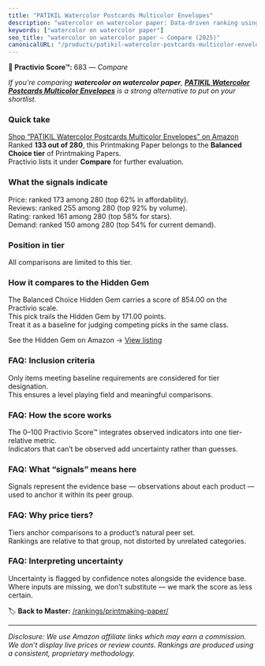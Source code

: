 ```yaml
---
title: "PATIKIL Watercolor Postcards Multicolor Envelopes"
description: "watercolor on watercolor paper: Data-driven ranking using the Practivio Score™. Positioned by quality, value, demand, findability, momentum."
keywords: ["watercolor on watercolor paper"]
seo_title: "watercolor on watercolor paper — Compare (2025)"
canonicalURL: "/products/patikil-watercolor-postcards-multicolor-envelopes-B0DZXQ3MGY/"
---
```


**🛒 Practivio Score™:** 683 — _Compare_


*If you're comparing **watercolor on watercolor paper**, **[PATIKIL Watercolor Postcards Multicolor Envelopes](https://www.amazon.com/dp/B0DZXQ3MGY?tag=practivio-20)** is a strong alternative to put on your shortlist.*
### Quick take
[Shop “PATIKIL Watercolor Postcards Multicolor Envelopes” on Amazon](https://www.amazon.com/dp/B0DZXQ3MGY?tag=practivio-20)
Ranked **133 out of 280**, this Printmaking Paper belongs to the **Balanced Choice tier** of Printmaking Papers.  
Practivio lists it under **Compare** for further evaluation.

### What the signals indicate
Price: ranked 173 among 280 (top 62% in affordability).  
Reviews: ranked 255 among 280 (top 92% by volume).  
Rating: ranked 161 among 280 (top 58% for stars).  
Demand: ranked 150 among 280 (top 54% for current demand).

### Position in tier
All comparisons are limited to this tier.

### How it compares to the Hidden Gem
The Balanced Choice Hidden Gem carries a score of 854.00 on the Practivio scale.  
This pick trails the Hidden Gem by 171.00 points.  
Treat it as a baseline for judging competing picks in the same class.  

See the Hidden Gem on Amazon → [View listing](https://www.amazon.com/dp/B00KTJ7CP8?tag=practivio-20)

### FAQ: Inclusion criteria
Only items meeting baseline requirements are considered for tier designation.  
This ensures a level playing field and meaningful comparisons.

### FAQ: How the score works
The 0–100 Practivio Score™ integrates observed indicators into one tier-relative metric.  
Indicators that can’t be observed add uncertainty rather than guesses.

### FAQ: What “signals” means here
Signals represent the evidence base — observations about each product — used to anchor it within its peer group.

### FAQ: Why price tiers?
Tiers anchor comparisons to a product’s natural peer set.  
Rankings are relative to that group, not distorted by unrelated categories.

### FAQ: Interpreting uncertainty
Uncertainty is flagged by confidence notes alongside the evidence base.  
Where inputs are missing, we don’t substitute — we mark the score as less certain.

<!-- Missing template for Compare/CompareWithinPriceClass -->


🏷️ **Back to Master:** [/rankings/printmaking-paper/](/rankings/printmaking-paper/)

---
_Disclosure: We use Amazon affiliate links which may earn a commission. We don’t display live prices or review counts. Rankings are produced using a consistent, proprietary methodology._
